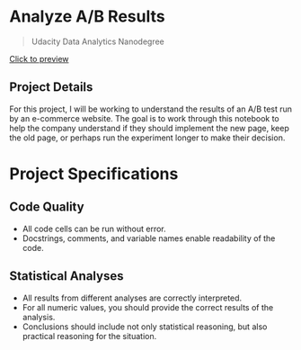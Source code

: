 # Analyze A/B Results
> Udacity Data Analytics Nanodegree

[Click to preview](https://github.com/MahmouAmin/Mahmoud/blob/main/Analyze_ab_test_results_notebook.ipynb)

## Project Details
For this project, I will be working to understand the results of an A/B test run by an e-commerce website. The goal is to work through this notebook to help the company understand if they should implement the new page, keep the old page, or perhaps run the experiment longer to make their decision.

# Project Specifications
## Code Quality
- All code cells can be run without error.
- Docstrings, comments, and variable names enable readability of the code.
## Statistical Analyses
- All results from different analyses are correctly interpreted.
- For all numeric values, you should provide the correct results of the analysis.
- Conclusions should include not only statistical reasoning, but also practical reasoning for the situation.
